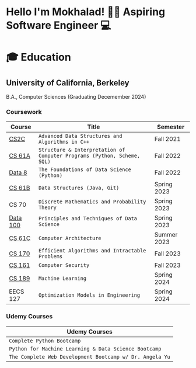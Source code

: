 # Hello I'm Mokhalad! 👋🏽 Aspiring Software Engineer 💻

# 🎓 Education 

## University of California, Berkeley
B.A., Computer Sciences (Graduating Decemember 2024)

### Coursework

| Course | Title | Semester |
|--------|-------|----------|
| [CS2C](https://github.com/Amokhalad/CS2C) | `Advanced Data Structures and Algorithms in C++` | Fall 2021 |
| [CS 61A](https://github.com/Amokhalad/CS61A) | `Structure & Interpretation of Computer Programs (Python, Scheme, SQL)` | Fall 2022 |
| [Data 8](https://github.com/Amokhalad/Data8) | `The Foundations of Data Science (Python)` | Fall 2022 |
| [CS 61B](https://github.com/Amokhalad/CS61B) | `Data Structures (Java, Git)` | Spring 2023 |
| CS 70 | `Discrete Mathematics and Probability Theory` | Spring 2023 |
| [Data 100](https://github.com/Amokhalad/Data100) | `Principles and Techniques of Data Science` | Spring 2023 |
| [CS 61C](https://github.com/Amokhalad/CS61C) | `Computer Architecture` | Summer 2023 |
| [CS 170](https://github.com/Amokhalad/CS170) | `Efficient Algorithms and Intractable Problems` | Fall 2023 |
| [CS 161](https://github.com/Amokhalad/CS161) | `Computer Security` | Fall 2023 |
| [CS 189](https://github.com/Amokhalad/CS189-cheatsheets) | `Machine Learning` | Spring 2024 |
| EECS 127 | `Optimization Models in Engineering` | Spring 2024 |

### Udemy Courses

| Udemy Courses |
|---------------|
| `Complete Python Bootcamp` |
| `Python for Machine Learning & Data Science Bootcamp` |
| `The Complete Web Development Bootcamp w/ Dr. Angela Yu` |
